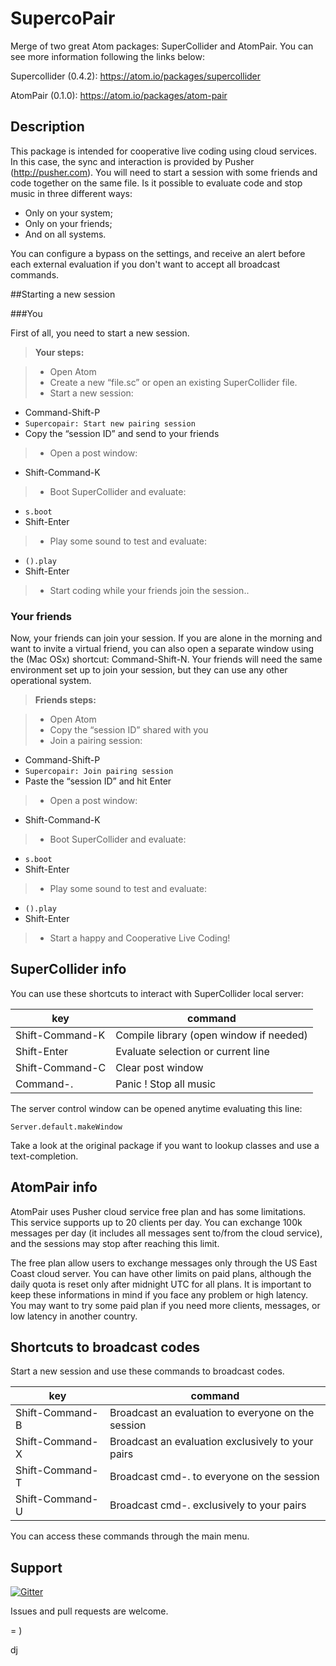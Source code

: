 # SupercoPair

Merge of two great Atom packages: SuperCollider and AtomPair. You can see more information following the links below:

Supercollider (0.4.2): https://atom.io/packages/supercollider

AtomPair (0.1.0): https://atom.io/packages/atom-pair

## Description

This package is intended for cooperative live coding using cloud services. In this case, the sync and interaction is provided by Pusher (http://pusher.com). You will need to start a session with some friends and code together on the same file. Is it possible to evaluate code and stop music in three different ways:

- Only on your system;
- Only on your friends;
- And on all systems.

You can configure a bypass on the settings, and receive an alert before each external evaluation if you don't want to accept all broadcast commands.

##Starting a new session

###You

First of all, you need to start a new session.

> **Your steps:**

> - Open Atom
> - Create a new “file.sc” or open an existing SuperCollider file.
> - Start a new session:
 - Command-Shift-P
 - `Supercopair: Start new pairing session`
 - Copy the “session ID” and send to your friends
> - Open a post window:
 - Shift-Command-K
> - Boot SuperCollider and evaluate:
 - `s.boot`
 - Shift-Enter
> - Play some sound to test and evaluate:
 - `().play`
 - Shift-Enter
> - Start coding while your friends join the session..


### Your friends

Now, your friends can join your session. If you are alone in the morning and want to invite a virtual friend, you can also open a separate window using the (Mac OSx) shortcut: Command-Shift-N. Your friends will need the same environment set up to join your session, but they can use any other operational system.

> **Friends steps:**

> - Open Atom
> - Copy the “session ID” shared with you
> - Join a pairing session:
 - Command-Shift-P
 - `Supercopair: Join pairing session`
 - Paste the “session ID” and hit Enter
> - Open a post window:
 - Shift-Command-K
> - Boot SuperCollider and evaluate:
 - `s.boot`
 - Shift-Enter
> - Play some sound to test and evaluate:
 - `().play`
 - Shift-Enter
> - Start a happy and Cooperative Live Coding!


## SuperCollider info

You can use these shortcuts to interact with SuperCollider local server:

| key              | command                                              |
| ---------------- | ---------------------------------------------------- |
| Shift-Command-K  | Compile library (open window if needed)              |
| Shift-Enter      | Evaluate selection or current line                   |
| Shift-Command-C  | Clear post window                                    |
| Command-.        | Panic ! Stop all music                               |

The server control window can be opened anytime evaluating this line:

```
Server.default.makeWindow
```

Take a look at the original package if you want to lookup classes and use a text-completion.


## AtomPair info

AtomPair uses Pusher cloud service free plan and has some limitations. This service supports up to 20 clients per day. You can exchange 100k messages per day (it includes all messages sent to/from the cloud service), and the sessions may stop after reaching this limit.

The free plan allow users to exchange messages only through the US East Coast cloud server.
You can have other limits on paid plans, although the daily quota is reset only after midnight UTC for all plans. It is important to keep these informations in mind if you face any problem
or high latency. You may want to try some paid plan if you need more clients, messages, or low latency in another country.


## Shortcuts to broadcast codes

Start a new session and use these commands to broadcast codes.

| key              | command                                              |
| ---------------- | ---------------------------------------------------- |
| Shift-Command-B  | Broadcast an evaluation to everyone on the session   |
| Shift-Command-X  | Broadcast an evaluation exclusively to your pairs    |
| Shift-Command-T  | Broadcast cmd-. to everyone on the session           |
| Shift-Command-U  | Broadcast cmd-. exclusively to your pairs            |

You can access these commands through the main menu.

## Support

[![Gitter](https://badges.gitter.im/Join%20Chat.svg)](https://gitter.im/deusanyjunior/atom-supercopair?utm_source=badge&utm_medium=badge&utm_campaign=pr-badge)

Issues and pull requests are welcome.

= )

dj
